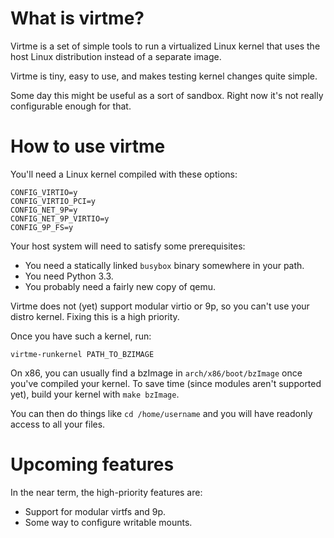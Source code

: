 What is virtme?
===============

Virtme is a set of simple tools to run a virtualized Linux kernel that
uses the host Linux distribution instead of a separate image.

Virtme is tiny, easy to use, and makes testing kernel changes quite simple.

Some day this might be useful as a sort of sandbox.  Right now it's not
really configurable enough for that.

How to use virtme
=================

You'll need a Linux kernel compiled with these options:

    CONFIG_VIRTIO=y
    CONFIG_VIRTIO_PCI=y
    CONFIG_NET_9P=y
    CONFIG_NET_9P_VIRTIO=y
    CONFIG_9P_FS=y

Your host system will need to satisfy some prerequisites:

* You need a statically linked `busybox` binary somewhere in your path.
* You need Python 3.3.
* You probably need a fairly new copy of qemu.

Virtme does not (yet) support modular virtio or 9p, so you can't use your
distro kernel.  Fixing this is a high priority.

Once you have such a kernel, run:

    virtme-runkernel PATH_TO_BZIMAGE

On x86, you can usually find a bzImage in `arch/x86/boot/bzImage` once you've
compiled your kernel.  To save time (since modules aren't supported yet),
build your kernel with `make bzImage`.

You can then do things like `cd /home/username` and you will have readonly
access to all your files.

Upcoming features
=================

In the near term, the high-priority features are:

* Support for modular virtfs and 9p.
* Some way to configure writable mounts.